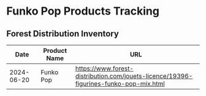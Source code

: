 # Funko Pop Products Tracking

## Forest Distribution Inventory

| Date | Product Name | URL |
|------|--------------|-----|
| 2024-06-20 | Funko Pop | https://www.forest-distribution.com/jouets-licence/19396-figurines-funko-pop-mix.html | 